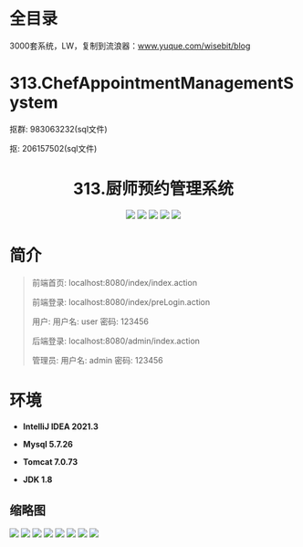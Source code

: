 # 全目录

3000套系统，LW，复制到流浪器：www.yuque.com/wisebit/blog


# 313.ChefAppointmentManagementSystem

<p>抠群: 983063232(sql文件)</p>
<p>抠: 206157502(sql文件)</p>

<p><h1 align="center">313.厨师预约管理系统</h1></p>


<p align="center">
	<img src="https://img.shields.io/badge/jdk-1.8-orange.svg"/>
    <img src="https://img.shields.io/badge/spring-5.x-lightgrey.svg"/>
    <img src="https://img.shields.io/badge/springmvc-3.x-blue.svg"/>
    <img src="https://img.shields.io/badge/mybatis-5.x-yellow.svg"/>
    <img src="https://img.shields.io/badge/jsp-2.x-green.svg"/>
</p>

# 简介
>
> 
>
> 前端首页: localhost:8080/index/index.action
>
> 前端登录: localhost:8080/index/preLogin.action
>
> 用户: 用户名: user 密码: 123456
>
> 后端登录: localhost:8080/admin/index.action
>
> 管理员: 用户名: admin 密码: 123456



# 环境

- <b>IntelliJ IDEA 2021.3</b>

- <b>Mysql 5.7.26</b>

- <b>Tomcat 7.0.73</b>

- <b>JDK 1.8</b>

## 缩略图

![](https://bitwise.oss-cn-heyuan.aliyuncs.com/2024/9/10/7991e950-7c79-46fd-be74-a846bba95ee1.png)
![](https://bitwise.oss-cn-heyuan.aliyuncs.com/2024/9/10/e547b4c2-ffb9-4849-9ffd-f5613793f506.png)
![](https://bitwise.oss-cn-heyuan.aliyuncs.com/2024/9/10/7ea2ac5c-7308-42c4-85db-8cb08bb5f9c9.png)
![](https://bitwise.oss-cn-heyuan.aliyuncs.com/2024/9/10/227f1a7a-0a73-4325-87da-81e78c32c06f.png)
![](https://bitwise.oss-cn-heyuan.aliyuncs.com/2024/9/10/aa83bf60-caf2-4575-8beb-dc569850b43f.png)
![](https://bitwise.oss-cn-heyuan.aliyuncs.com/2024/9/10/a80dc0cf-59b4-40cb-a74b-20220e1094aa.png)
![](https://bitwise.oss-cn-heyuan.aliyuncs.com/2024/9/10/b5d9670e-3393-4897-abae-e291363d8ef9.png)
![](https://bitwise.oss-cn-heyuan.aliyuncs.com/2024/9/10/717669db-d139-474f-ad64-a3d4f8218ae8.png)


